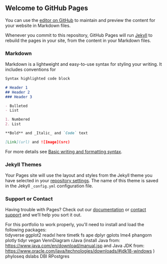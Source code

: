 ## Welcome to GitHub Pages

You can use the [editor on GitHub](https://github.com/LaurineSeelt/laurineseelt.github.io/edit/main/README.md) to maintain and preview the content for your website in Markdown files.

Whenever you commit to this repository, GitHub Pages will run [Jekyll](https://jekyllrb.com/) to rebuild the pages in your site, from the content in your Markdown files.

### Markdown

Markdown is a lightweight and easy-to-use syntax for styling your writing. It includes conventions for

```markdown
Syntax highlighted code block

# Header 1
## Header 2
### Header 3

- Bulleted
- List

1. Numbered
2. List

**Bold** and _Italic_ and `Code` text

[Link](url) and ![Image](src)
```

For more details see [Basic writing and formatting syntax](https://docs.github.com/en/github/writing-on-github/getting-started-with-writing-and-formatting-on-github/basic-writing-and-formatting-syntax).

### Jekyll Themes

Your Pages site will use the layout and styles from the Jekyll theme you have selected in your [repository settings](https://github.com/LaurineSeelt/laurineseelt.github.io/settings/pages). The name of this theme is saved in the Jekyll `_config.yml` configuration file.

### Support or Contact

Having trouble with Pages? Check out our [documentation](https://docs.github.com/categories/github-pages-basics/) or [contact support](https://support.github.com/contact) and we’ll help you sort it out.

For this portfolio to work properly, you'll need to install and load the following packages: <br>
tidyverse
ggplot2
readxl
here
timetk
fs
ape
dplyr
gplots
lme4
phangorn
plotly
tidyr
vegan
VennDiagram
rJava (install Java from: https://www.java.com/en/download/manual.jsp and Java JDK from: https://www.oracle.com/java/technologies/downloads/#jdk18-windows )
phyloseq
dslabs
DBI
RPostgres
